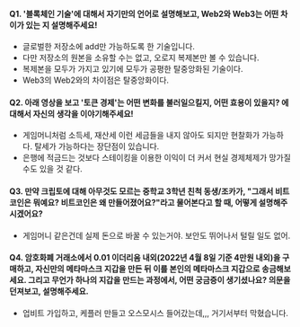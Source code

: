 #### Q1. '블록체인 기술'에 대해서 자기만의 언어로 설명해보고, Web2와 Web3는 어떤 차이가 있는 지 설명해주세요!
- 글로벌한 저장소에 add만 가능하도록 한 기술입니다.
- 다만 저장소의 원본을 소유할 수는 없고, 오로지 복제본만 볼 수 있습니다.
- 복제본을 모두가 가지고 있기에 모두가 공평한 탈중앙화된 기술이다.
- Web3의 Web2와의 차이점은 탈중앙화이다.

#### Q2. 아래 영상을 보고 '토큰 경제'는 어떤 변화를 불러일으킬지, 어떤 효용이 있을지? 에 대해서 자신의 생각을 이야기해주세요!
- 게임머니처럼 소득세, 재산세 이런 세금들을 내지 않아도 되지만 현찰화가 가능하다. 탈세가 가능하다는 장단점이 있습니다.
- 은행에 적금드는 것보다 스테이킹을 이용한 이익이 더 커서 현실 경제체제가 망가질 수도 있을 것 같다.

 #### Q3. 만약 크립토에 대해 아무것도 모르는 중학교 3학년 친척 동생/조카가, "그래서 비트코인은 뭐예요? 비트코인은 왜 만들어졌어요?"라고 물어본다고 할 때, 어떻게 설명해주시겠어요?
 - 게임머니 같은건데 실제 돈으로 바꿀 수 있는거야. 보안도 뛰어나서 털릴 일도 없어.

#### Q4. 암호화폐 거래소에서 0.01 이더리움 내외(2022년 4월 8일 기준 4만원 내외)을 구매하고, 자신만의 메타마스크 지갑을 만든 뒤 이를 본인의 메타마스크 지갑으로 송금해보세요. 그리고 무언가 하나의 지갑을 만드는 과정에서, 어떤 궁금증이 생기셨나요? 의문을 던져보고, 설명해주세요.
- 업비트 가입하고, 케플러 만들고 오스모시스 들어갔는데,,, 거기서부터 막혔습니다.
